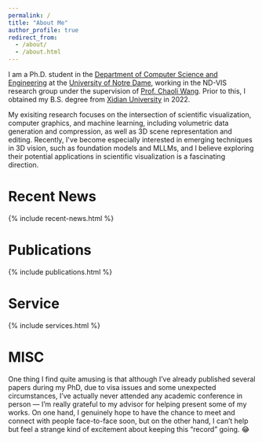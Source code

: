 ```yaml
---
permalink: /
title: "About Me"
author_profile: true
redirect_from: 
  - /about/
  - /about.html
---
```


I am a Ph.D. student in the [Department of Computer Science and Engineering](https://cse.nd.edu/) at the [University of Notre Dame](https://www.nd.edu/), working in the ND-VIS research group under the supervision of [Prof. Chaoli Wang](https://sites.nd.edu/chaoli-wang/). Prior to this, I obtained my B.S. degree from [Xidian University](https://en.xidian.edu.cn/) in 2022.

My exisiting research focuses on the intersection of scientific visualization, computer graphics, and machine learning, including volumetric data generation and compression, as well as 3D scene representation and editing. Recently, I've become especially interested in emerging techniques in 3D vision, such as foundation models and MLLMs, and I believe exploring their potential applications in scientific visualization is a fascinating direction.

Recent News
======

{% include recent-news.html %}

Publications
======

{% include publications.html %}


Service
======

{% include services.html %}


MISC
======
One thing I find quite amusing is that although I’ve already published several papers during my PhD, due to visa issues and some unexpected circumstances, I’ve actually never attended any academic conference in person — I’m really grateful to my advisor for helping present some of my works. On one hand, I genuinely hope to have the chance to meet and connect with people face-to-face soon, but on the other hand, I can’t help but feel a strange kind of excitement about keeping this “record” going. 😂